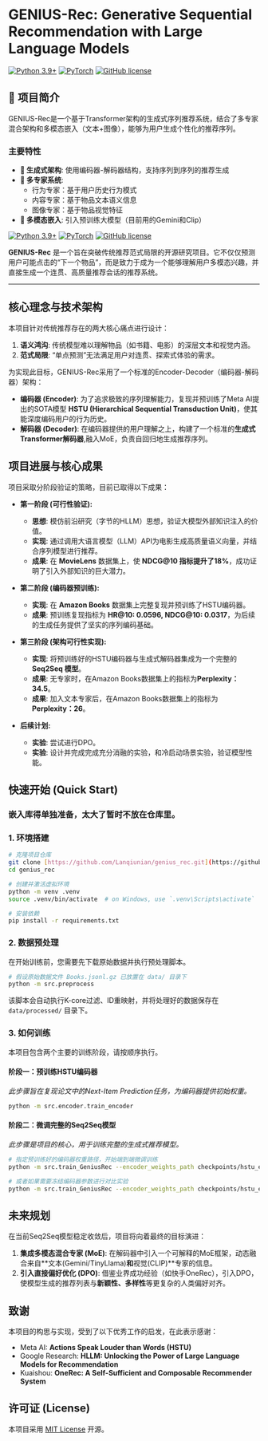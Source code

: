 # GENIUS-Rec: Generative Sequential Recommendation with Large Language Models

[![Python 3.9+](https://img.shields.io/badge/Python-3.9+-blue.svg)](https://www.python.org/downloads/)
[![PyTorch](https://img.shields.io/badge/PyTorch-%23EE4C2C.svg?style=flat&logo=PyTorch&logoColor=white)](https://pytorch.org/)
[![GitHub license](https://img.shields.io/badge/license-MIT-blue.svg)](https://github.com/Lanqiunian/genius_rec/blob/main/LICENSE)

## 🎯 项目简介

GENIUS-Rec是一个基于Transformer架构的生成式序列推荐系统，结合了多专家混合架构和多模态嵌入（文本+图像），能够为用户生成个性化的推荐序列。

### 主要特性

- **🔄 生成式架构**: 使用编码器-解码器结构，支持序列到序列的推荐生成
- **🧠 多专家系统**: 
  - 行为专家：基于用户历史行为模式
  - 内容专家：基于物品文本语义信息
  - 图像专家：基于物品视觉特征
- **📝 多模态嵌入**: 引入预训练大模型（目前用的Gemini和Clip）

[![Python 3.9+](https://img.shields.io/badge/Python-3.9+-blue.svg)](https://www.python.org/downloads/)
[![PyTorch](https://img.shields.io/badge/PyTorch-%23EE4C2C.svg?style=flat&logo=PyTorch&logoColor=white)](https://pytorch.org/)
[![GitHub license](https://img.shields.io/badge/license-MIT-blue.svg)](https://github.com/Lanqiunian/genius_rec/blob/main/LICENSE)

**GENIUS-Rec** 是一个旨在突破传统推荐范式局限的开源研究项目。它不仅仅预测用户可能点击的“下一个物品”，而是致力于成为一个能够理解用户多模态兴趣，并直接生成一个连贯、高质量推荐会话的推荐系统。

---

## 核心理念与技术架构

本项目针对传统推荐存在的两大核心痛点进行设计：
1.  **语义鸿沟**: 传统模型难以理解物品（如书籍、电影）的深层文本和视觉内涵。
2.  **范式局限**: “单点预测”无法满足用户对连贯、探索式体验的需求。

为实现此目标，GENIUS-Rec采用了一个标准的Encoder-Decoder（编码器-解码器）架构：

* **编码器 (Encoder)**: 为了追求极致的序列理解能力，复现并预训练了Meta AI提出的SOTA模型 **HSTU (Hierarchical Sequential Transduction Unit)**，使其能深度编码用户的行为历史。
* **解码器 (Decoder)**: 在编码器提供的用户理解之上，构建了一个标准的**生成式Transformer解码器**,融入MoE，负责自回归地生成推荐序列。

## 项目进展与核心成果

项目采取分阶段验证的策略，目前已取得以下成果：

* **第一阶段 (可行性验证):**
    * **思想**: 模仿前沿研究（字节的HLLM）思想，验证大模型外部知识注入的价值。
    * **实现**: 通过调用大语言模型（LLM）API为电影生成高质量语义向量，并结合序列模型进行推荐。
    * **成果**: 在 **MovieLens** 数据集上，使 **NDCG@10 指标提升了18%**，成功证明了引入外部知识的巨大潜力。

* **第二阶段 (编码器预训练):**
    * **实现**: 在 **Amazon Books** 数据集上完整复现并预训练了HSTU编码器。
    * **成果**: 预训练复现指标为 **HR@10: 0.0596, NDCG@10: 0.0317**，为后续的生成任务提供了坚实的序列编码基础。

* **第三阶段 (架构可行性实现):**
    * **实现**: 将预训练好的HSTU编码器与生成式解码器集成为一个完整的 **Seq2Seq 模型**。
    * **成果**: 无专家时，在Amazon Books数据集上的指标为**Perplexity：34.5**。
    * **成果**: 加入文本专家后，在Amazon Books数据集上的指标为**Perplexity：26**。

* **后续计划:**
    * **实验**: 尝试进行DPO。
    * **实验**: 设计并完成完成充分消融的实验，和冷启动场景实验，验证模型性能。

    
## 快速开始 (Quick Start)
### 嵌入库得单独准备，太大了暂时不放在仓库里。

### 1. 环境搭建

```bash
# 克隆项目仓库
git clone [https://github.com/Lanqiunian/genius_rec.git](https://github.com/Lanqiunian/genius_rec.git)
cd genius_rec

# 创建并激活虚拟环境
python -m venv .venv
source .venv/bin/activate  # on Windows, use `.venv\Scripts\activate`

# 安装依赖
pip install -r requirements.txt
```

### 2. 数据预处理

在开始训练前，您需要先下载原始数据并执行预处理脚本。

```bash
# 假设原始数据文件 Books.jsonl.gz 已放置在 data/ 目录下
python -m src.preprocess
```
该脚本会自动执行K-core过滤、ID重映射，并将处理好的数据保存在 `data/processed/` 目录下。

### 3. 如何训练

本项目包含两个主要的训练阶段，请按顺序执行。

#### 阶段一：预训练HSTU编码器

*此步骤旨在复现论文中的Next-Item Prediction任务，为编码器提供初始权重。*

```bash
python -m src.encoder.train_encoder 
```

#### 阶段二：微调完整的Seq2Seq模型

*此步骤是项目的核心，用于训练完整的生成式推荐模型。*

```bash
# 指定预训练好的编码器权重路径，开始端到端微调训练
python -m src.train_GeniusRec --encoder_weights_path checkpoints/hstu_encoder.pth

# 或者如果需要冻结编码器参数进行对比实验
python -m src.train_GeniusRec --encoder_weights_path checkpoints/hstu_encoder.pth --freeze_encoder
```

## 未来规划

在当前Seq2Seq模型稳定收敛后，项目将向着最终的目标演进：

1.  **集成多模态混合专家 (MoE)**: 在解码器中引入一个可解释的MoE框架，动态融合来自**文本(Gemini/TinyLlama)**和**视觉(CLIP)**专家的信息。
2.  **引入直接偏好优化 (DPO)**: 借鉴业界成功经验（如快手OneRec），引入DPO，使模型生成的推荐列表与**新颖性、多样性**等更复杂的人类偏好对齐。

## 致谢

本项目的构思与实现，受到了以下优秀工作的启发，在此表示感谢：
* Meta AI: **Actions Speak Louder than Words (HSTU)**
* Google Research: **HLLM: Unlocking the Power of Large Language Models for Recommendation**
* Kuaishou: **OneRec: A Self-Sufficient and Composable Recommender System**

## 许可证 (License)

本项目采用 [MIT License](LICENSE) 开源。
